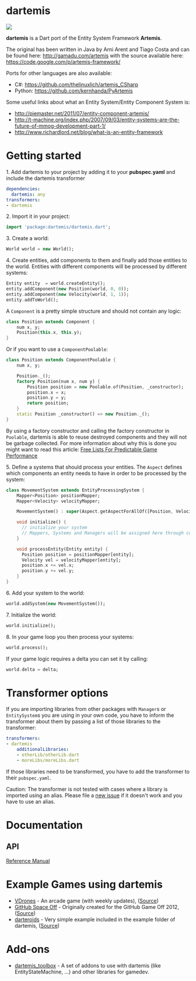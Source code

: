 dartemis
========

[![](https://drone.io/denniskaselow/dartemis/status.png)](https://drone.io/denniskaselow/dartemis/latest)

**dartemis** is a Dart port of the Entity System Framework **Artemis**.

The original has been written in Java by Arni Arent and Tiago Costa and can be found here: http://gamadu.com/artemis with the source available here: https://code.google.com/p/artemis-framework/

Ports for other languages are also available:

* C#: https://github.com/thelinuxlich/artemis_CSharp
* Python: https://github.com/kernhanda/PyArtemis

Some useful links about what an Entity System/Entity Component System is:

* http://piemaster.net/2011/07/entity-component-artemis/
* http://t-machine.org/index.php/2007/09/03/entity-systems-are-the-future-of-mmog-development-part-1/
* http://www.richardlord.net/blog/what-is-an-entity-framework

Getting started
===============

1\. Add dartemis to your project by adding it to your **pubspec.yaml** and include the dartemis transformer

```yaml
dependencies:
  dartemis: any
transformers:
- dartemis
```

2\. Import it in your project:

```dart
import 'package:dartemis/dartemis.dart';
```
3\. Create a world:

```dart
World world = new World();
```
4\. Create entities, add components to them and finally add those entities to the world. Entities with different components will be processed by different systems:

```dart
Entity entity  = world.createEntity();
entity.addComponent(new Position(world, 0, 0));
entity.addComponent(new Velocity(world, 1, 1));
entity.addToWorld();
```
A `Component` is a pretty simple structure and should not contain any logic:

```dart
class Position extends Component {
    num x, y;
    Position(this.x, this.y);
}
```
Or if you want to use a `ComponentPoolable`:

```dart
class Position extends ComponentPoolable {
    num x, y;

    Position._();
    factory Position(num x, num y) {
        Position position = new Poolable.of(Position, _constructor);
        position.x = x;
        position.y = y;
        return position;
    }
    static Position _constructor() => new Position._();
}
```
By using a factory constructor and calling the factory constructor in `Poolable`, dartemis is able to reuse destroyed components and they will not be garbage collected. For more information about why this is done you might want to read this article: [Free Lists For Predictable Game Performance](http://dartgamedevs.org/blog/2012/11/02/Free-Lists-For-Predictable-Game-Performance/)

5\. Define a systems that should process your entities. The `Aspect` defines which components an entity needs to have in order to be processed by the system:

```dart
class MovementSystem extends EntityProcessingSystem {
    Mapper<Position> positionMapper;
    Mapper<Velocity> velocityMapper;

    MovementSystem() : super(Aspect.getAspectForAllOf([Position, Velocity]));

    void initialize() {
      // initialize your system
      // Mappers, Systems and Managers will be assigned here through code generation by the transformer
    }

    void processEntity(Entity entity) {
      Position position = positionMapper[entity];
      Velocity vel = velocityMapper[entity];
      position.x += vel.x;
      position.y += vel.y;
    }
}
```
6\. Add your system to the world:

```dart
world.addSystem(new MovementSystem());
```
7\. Initialize the world:

```dart
world.initialize();
```
8\. In your game loop you then process your systems:

```dart
world.process();
```
If your game logic requires a delta you can set it by calling:
```dart
world.delta = delta;
```

Transformer options
===================
If you are importing libraries from other packages with `Manager`s or `EntitySystem`s you
are using in your own code, you have to inform the transformer about them by passing
a list of those libraries to the transformer:

```yaml
transformers:
- dartemis
    additionalLibraries:
    - otherLib/otherLib.dart
    - moreLibs/moreLibs.dart
```

If those libraries need to be transformed, you have to add the transformer to 
their `pubspec.yaml`.

Caution: The transformer is not tested with cases where a library is imported
using an alias. Please file a [new issue](https://github.com/denniskaselow/dartemis/issues/new)
if it doesn't work and you have to use an alias.


Documentation
=============
API
---
[Reference Manual](http://www.dartdocs.org/documentation/dartemis/latest/index.html#dartemis)

Example Games using dartemis
============================
* [VDrones](http://vdrones.appspot.com/) - An arcade game (with weekly updates), ([Source](https://github.com/davidB/vdrones))
* [GitHub Space Off](http://denniskaselow.github.com/game-off-2012/) - Originally created for the GitHub Game Off 2012, ([Source](https://github.com/denniskaselow/game-off-2012))
* [darteroids](http://denniskaselow.github.com/dartemis/example/darteroids/web/darteroids.html) - Very simple example included in the example folder of dartemis, ([Source](https://github.com/denniskaselow/dartemis/tree/master/example/web))


Add-ons
=======
* [dartemis_toolbox](https://github.com/davidB/dartemis_toolbox/) - A set of addons to use with dartemis (like EntityStateMachine, ...) and other libraries for gamedev.
